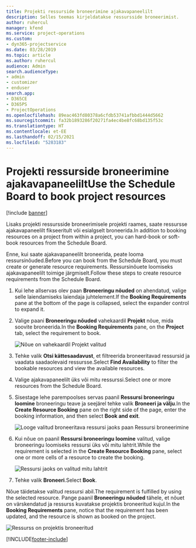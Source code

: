 ```yaml
---
title: Projekti ressurside broneerimine ajakavapaneelilt
description: Selles teemas kirjeldatakse ressursside broneerimist.
author: ruhercul
manager: kfend
ms.service: project-operations
ms.custom:
- dyn365-projectservice
ms.date: 03/28/2019
ms.topic: article
ms.author: ruhercul
audience: Admin
search.audienceType:
- admin
- customizer
- enduser
search.app:
- D365CE
- D365PS
- ProjectOperations
ms.openlocfilehash: 89eac463fd80378a6cfdb53741afbbd1444d5662
ms.sourcegitcommit: fa32b1893286f20271fa4ec4be8fc68bd135f53c
ms.translationtype: HT
ms.contentlocale: et-EE
ms.lasthandoff: 02/15/2021
ms.locfileid: "5283183"
---
```

# <a name="use-the-schedule-board-to-book-project-resources"></a><span data-ttu-id="69b5a-103">Projekti ressurside broneerimine ajakavapaneelilt</span><span class="sxs-lookup"><span data-stu-id="69b5a-103">Use the Schedule Board to book project resources</span></span>

[!include [banner](../includes/psa-now-project-operations.md)]

<span data-ttu-id="69b5a-104">Lisaks projekti ressursside broneerimisele projekti raames, saate ressursse ajakavapaneelilt fikseeritult või esialgselt broneerida.</span><span class="sxs-lookup"><span data-stu-id="69b5a-104">In addition to booking resources on a project from within a project, you can hard-book or soft-book resources from the Schedule Board.</span></span>

<span data-ttu-id="69b5a-105">Enne, kui saate ajakavapaneelilt broneerida, peate looma ressursinõuded.</span><span class="sxs-lookup"><span data-stu-id="69b5a-105">Before you can book from the Schedule Board, you must create or generate resource requirements.</span></span> <span data-ttu-id="69b5a-106">Ressursinõuete loomiseks ajakavapaneelilt toimige järgmiselt.</span><span class="sxs-lookup"><span data-stu-id="69b5a-106">Follow these steps to create resource requirements from the Schedule Board.</span></span>

1. <span data-ttu-id="69b5a-107">Kui lehe allservas olev paan **Broneeringu nõuded** on ahendatud, valige selle laiendamiseks laiendaja juhtelement.</span><span class="sxs-lookup"><span data-stu-id="69b5a-107">If the **Booking Requirements** pane at the bottom of the page is collapsed, select the expander control to expand it.</span></span>
2. <span data-ttu-id="69b5a-108">Valige paani **Broneeringu nõuded** vahekaardil **Projekt** nõue, mida soovite broneerida.</span><span class="sxs-lookup"><span data-stu-id="69b5a-108">In the **Booking Requirements** pane, on the **Project** tab, select the requirement to book.</span></span>

    ![Nõue on vahekaardil Projekt valitud](media/Resource-Management-image73.png)

3. <span data-ttu-id="69b5a-110">Tehke valik **Otsi kättesaadavust**, et filtreerida broneeritavad ressursid ja vaadata saadaolevaid ressursse.</span><span class="sxs-lookup"><span data-stu-id="69b5a-110">Select **Find Availability** to filter the bookable resources and view the available resources.</span></span> 
4. <span data-ttu-id="69b5a-111">Valige ajakavapaneelilt üks või mitu ressurssi.</span><span class="sxs-lookup"><span data-stu-id="69b5a-111">Select one or more resources from the Schedule Board.</span></span> 
5. <span data-ttu-id="69b5a-112">Sisestage lehe parempoolses servas paanil **Ressursi broneeringu loomine** broneeringu teave ja seejärel tehke valik **Broneeri ja välju**.</span><span class="sxs-lookup"><span data-stu-id="69b5a-112">In the **Create Resource Booking** pane on the right side of the page, enter the booking information, and then select **Book and exit**.</span></span>

    ![Looge valitud broneeritava ressursi jaoks paan Ressursi broneerimine](media/Resource-Management-image74.png)

6. <span data-ttu-id="69b5a-114">Kui nõue on paanil **Ressursi broneeringu loomine** valitud, valige broneeringu loomiseks ressursi üks või mitu lahtrit.</span><span class="sxs-lookup"><span data-stu-id="69b5a-114">While the requirement is selected in the **Create Resource Booking** pane, select one or more cells of a resource to create the booking.</span></span>

    ![Ressursi jaoks on valitud mitu lahtrit](media/Resource-Management-image75.png)

7. <span data-ttu-id="69b5a-116">Tehke valik **Broneeri**.</span><span class="sxs-lookup"><span data-stu-id="69b5a-116">Select **Book**.</span></span>

<span data-ttu-id="69b5a-117">Nõue täidetakse valitud ressursi abil.</span><span class="sxs-lookup"><span data-stu-id="69b5a-117">The requirement is fulfilled by using the selected resource.</span></span> <span data-ttu-id="69b5a-118">Pange paanil **Broneeringu nõuded** tähele, et nõuet on värskendatud ja ressurss kuvatakse projektis broneeritud kujul.</span><span class="sxs-lookup"><span data-stu-id="69b5a-118">In the **Booking Requirements** pane, notice that the requirement has been updated, and the resource is shown as booked on the project.</span></span>

![Ressurss on projektis broneeritud](media/Resource-Management-image76.png)


[!INCLUDE[footer-include](../includes/footer-banner.md)]